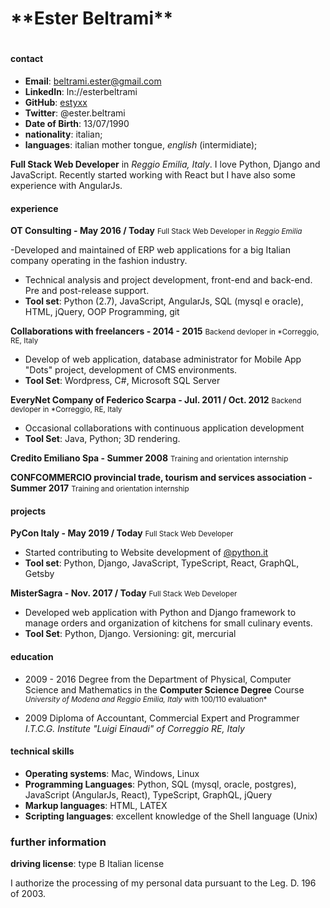 
<h1>**Ester Beltrami**<h1>

#### **contact**
- **Email**: beltrami.ester@gmail.com
- **LinkedIn**: ln://esterbeltrami
- **GitHub**: [estyxx](https://github.com/estyxx) 
- **Twitter**: @ester.beltrami
- **Date of Birth**: 13/07/1990
- **nationality**: italian; 
- **languages**: italian mother tongue, *english* (intermidiate);

**Full Stack Web Developer** in *Reggio Emilia, Italy*. I love Python, Django and JavaScript. Recently started working with React but I have also some experience with AngularJs.


#### **experience**


**OT Consulting - May 2016 / Today**
<small>Full Stack Web Developer in *Reggio Emilia*</small>

-Developed and maintained of ERP web applications for a big Italian company operating in the fashion industry. 
- Technical analysis and project development, front-end and back-end. Pre and post-release support.
- **Tool set**: Python (2.7), JavaScript, AngularJs, SQL (mysql e oracle), HTML, jQuery, OOP Programming, git


**Collaborations with freelancers - 2014 - 2015**
<small>Backend devloper in *Correggio, RE, Italy</small>

- Develop of web application, database administrator for Mobile App "Dots" project, development of CMS environments.
- **Tool Set**: Wordpress, C#, Microsoft SQL Server


**EveryNet Company of Federico Scarpa - Jul. 2011 / Oct. 2012**
<small>Backend devloper in *Correggio, RE, Italy</small>

- Occasional collaborations with continuous application development
- **Tool Set**: Java, Python; 3D rendering.


**Credito Emiliano Spa - Summer 2008**
<small>Training and orientation internship</small>


**CONFCOMMERCIO provincial trade, tourism and services association - Summer 2017**
<small>Training and orientation internship</small>



#### **projects**

**PyCon Italy - May 2019 / Today**
<small>Full Stack Web Developer</small>

- Started contributing to Website development of [@python.it](https://twitter.com/pyconit)
- **Tool set**: Python, Django, JavaScript, TypeScript, React, GraphQL, Getsby 


**MisterSagra - Nov. 2017 / Today**
<small>Full Stack Web Developer</small>

- Developed web application with Python and Django framework to manage orders and organization of kitchens for small culinary events.
- **Tool Set**: Python, Django. Versioning: git, mercurial


#### **education**
- 2009 - 2016 Degree from the Department of Physical, Computer Science and Mathematics in the **Computer Science Degree** Course
<small>*University of Modena and Reggio Emilia, Italy*
with 100/110 evaluation*</small>

- 2009 Diploma of Accountant, Commercial Expert and Programmer
<smal>*I.T.C.G. Institute "Luigi Einaudi" of Correggio RE, Italy*</small>


#### **technical skills**
- **Operating systems**: Mac, Windows, Linux
- **Programming Languages**: Python, SQL (mysql, oracle, postgres), JavaScript (AngularJs, React), TypeScript, GraphQL, jQuery
- **Markup languages**: HTML, LATEX
- **Scripting languages**: excellent knowledge of the Shell language (Unix)

### **further information**
**driving license**: type B Italian license

I authorize the processing of my personal data pursuant to the Leg. D. 196 of 2003.